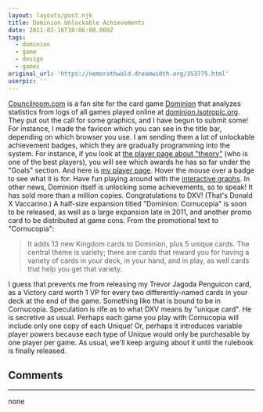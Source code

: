 ```yaml
---
layout: layouts/post.njk
title: Dominion Unlockable Achievements
date: 2011-02-16T18:06:00.000Z
tags:
  - dominion
  - game
  - design
  - games
original_url: 'https://nemorathwald.dreamwidth.org/353775.html'
userpic: ''
---
```

[Councilroom.com](http://councilroom.com/) is a fan site for the card game [Dominion](http://www.boardgamegeek.com/boardgame/36218/dominion) that analyzes statistics from logs of all games played online at [dominion.isotropic.org](http://dominion.isotropic.org/). They put out the call for some graphics, and I have begun to submit some! For instance, I made the favicon which you can see in the title bar, depending on which browser you use. I am sending them a lot of unlockable achievement badges, which they are gradually programming into the system. For instance, if you look at [the player page about "theory"](http://www.councilroom.com/player?player=theory) (who is one of the best players), you will see which awards he has so far under the "Goals" section. And here is [my player page](http://www.councilroom.com/player?player=NemoRathwald). Hover the mouse over a badge to see what it is for. Have fun playing around with the [interactive graphs](http://councilroom.com/win_rate_diff_accum.html?cards=Cost%3D%3D5%26%26Actions%3D%3D1). In other news, Dominion itself is unlocking some achievements, so to speak! It has sold more than a million copies. Congratulations to DXV! (That's Donald X Vaccarino.) A half-size expansion titled "Dominion: Cornucopia" is soon to be released, as well as a large expansion late in 2011, and another promo card to be distributed at game cons. From the promotional text to "Cornucopia":

> It adds 13 new Kingdom cards to Dominion, plus 5 unique cards. The central theme is variety; there are cards that reward you for having a variety of cards in your deck, in your hand, and in play, as well cards that help you get that variety.

I guess that prevents me from releasing my Trevor Jagoda Penguicon card, as a Victory card worth 1 VP for every two differently-named cards in your deck at the end of the game. Something like that is bound to be in Cornucopia. Speculation is rife as to what DXV means by "unique card". He is secretive as usual. Perhaps each game you play with Cornucopia will include only one copy of each Unique! Or, perhaps it introduces variable player powers because each type of Unique would only be purchasable by one player per game. As usual, we'll keep arguing about it until the rulebook is finally released.

## Comments

---

none

